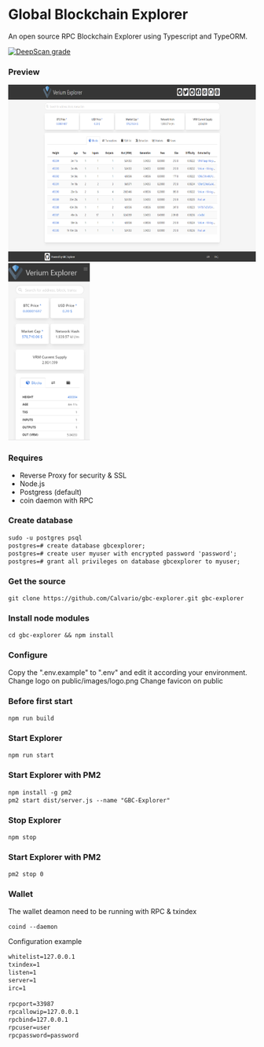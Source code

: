 Global Blockchain Explorer
================

An open source RPC Blockchain Explorer using Typescript and TypeORM.

[![DeepScan grade](https://deepscan.io/api/teams/10460/projects/13319/branches/220035/badge/grade.svg)](https://deepscan.io/dashboard#view=project&tid=10460&pid=13319&bid=220035)

### Preview

<img src="https://raw.githubusercontent.com/Calvario/gbc-explorer/master/docs/images/desktop.PNG" height="360">
<img src="https://raw.githubusercontent.com/Calvario/gbc-explorer/master/docs/images/mobile.PNG" height="360">

### Requires

*  Reverse Proxy for security & SSL
*  Node.js
*  Postgress (default)
*  coin daemon with RPC

### Create database

    sudo -u postgres psql
    postgres=# create database gbcexplorer;
    postgres=# create user myuser with encrypted password 'password';
    postgres=# grant all privileges on database gbcexplorer to myuser;

### Get the source

    git clone https://github.com/Calvario/gbc-explorer.git gbc-explorer

### Install node modules

    cd gbc-explorer && npm install

### Configure

Copy the ".env.example" to ".env" and edit it according your environment.
Change logo on public/images/logo.png
Change favicon on public

### Before first start

    npm run build

### Start Explorer

    npm run start

### Start Explorer with PM2

    npm install -g pm2
    pm2 start dist/server.js --name "GBC-Explorer"

### Stop Explorer

    npm stop

### Start Explorer with PM2

    pm2 stop 0

### Wallet

The wallet deamon need to be running with RPC & txindex

    coind --daemon

Configuration example

    whitelist=127.0.0.1
    txindex=1
    listen=1
    server=1
    irc=1

    rpcport=33987
    rpcallowip=127.0.0.1
    rpcbind=127.0.0.1
    rpcuser=user
    rpcpassword=password